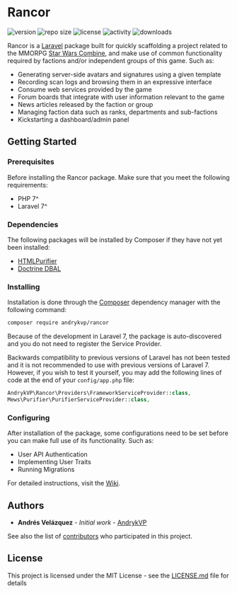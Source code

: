 # Rancor
![version](https://img.shields.io/github/v/release/andrykvp/rancor?color=orange) ![repo size](https://img.shields.io/github/repo-size/AndrykVP/Rancor) ![license](https://img.shields.io/github/license/AndrykVP/Rancor) ![activity](https://img.shields.io/github/last-commit/AndrykVP/Rancor) ![downloads](https://img.shields.io/packagist/dt/andrykvp/rancor)

Rancor is a [Laravel](http://www.laravel.com) package built for quickly scaffolding a project related to the MMORPG [Star Wars Combine](http://www.swcombine.com), and make use of common functionality required by factions and/or independent groups of this game. Such as:

- Generating server-side avatars and signatures using a given template
- Recording scan logs and browsing them in an expressive interface
- Consume web services provided by the game
- Forum boards that integrate with user information relevant to the game
- News articles released by the faction or group
- Managing faction data such as ranks, departments and sub-factions
- Kickstarting a dashboard/admin panel

## Getting Started
### Prerequisites

Before installing the Rancor package. Make sure that you meet the following requirements:

- PHP 7^
- Laravel 7^

### Dependencies

The following packages will be installed by Composer if they have not yet been installed:

- [HTMLPurifier](https://github.com/mewebstudio/Purifier)
- [Doctrine DBAL](https://github.com/doctrine/dbal)

### Installing

Installation is done through the [Composer](https://getcomposer.org/) dependency manager with the following command:

```bash
composer require andrykvp/rancor
```

Because of the development in Laravel 7, the package is auto-discovered and you do not need to register the Service Provider.

Backwards compatibility to previous versions of Laravel has not been tested and it is not recommended to use with previous versions of Laravel 7. However, if you wish to test it yourself, you may add the following lines of code at the end of your `config/app.php` file:

```php
AndrykVP\Rancor\Providers\FrameworkServiceProvider::class,
Mews\Purifier\PurifierServiceProvider::class,
```

### Configuring

After installation of the package, some configurations need to be set before you can make full use of its functionality. Such as:

- User API Authentication
- Implementing User Traits
- Running Migrations

For detailed instructions, visit the [Wiki](https://github.com/AndrykVP/Rancor/wiki). 

## Authors

* **Andrés Velázquez** - *Initial work* - [AndrykVP](https://github.com/AndrykVP)

See also the list of [contributors](https://github.com/AndrykVP/Rancor/graphs/contributors) who participated in this project.

## License

This project is licensed under the MIT License - see the [LICENSE.md](LICENSE.md) file for details
